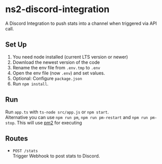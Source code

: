 # ns2-discord-integration
A Discord Integration to push stats into a channel when triggered via API call.

## Set Up
1. You need node installed (current LTS version or newer)
2. Download the newest version of the code
3. Rename the env file from ```.env.tmp``` to ```.env```
4. Open the env file (now ```.env```) and set values.
5. Optional: Configure `package.json`
6. Run `npm install`.

## Run
Run `app.ts` with `ts-node src/app.js` or `npm start`. \
Alternative you can use `npm run pm`, `npm run pm-restart` and `npm run pm-stop`.
This will use [pm2](https://www.npmjs.com/package/pm2) for executing

## Routes

* `POST /stats` \
  Trigger Webhook to post stats to Discord.
